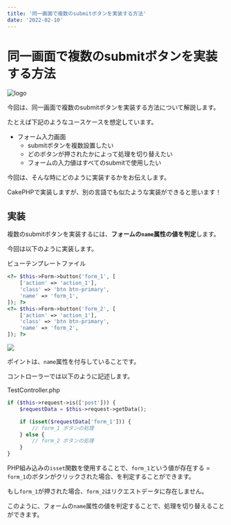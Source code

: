 ```yaml
---
title: '同一画面で複数のsubmitボタンを実装する方法'
date: '2022-02-10'
---
```


# 同一画面で複数のsubmitボタンを実装する方法

![logo](/images/cakephp_logo.jpg)

今回は、同一画面で複数のsubmitボタンを実装する方法について解説します。

たとえば下記のようなユースケースを想定しています。

- フォーム入力画面
  - submitボタンを複数設置したい
  - どのボタンが押されたかによって処理を切り替えたい
  - フォームの入力値はすべてのsubmitで使用したい

今回は、そんな時にどのように実装するかをお伝えします。

CakePHPで実装しますが、別の言語でも似たような実装ができると思います！

## 実装

複数のsubmitボタンを実装するには、**フォームの`name`属性の値を判定**します。

今回は以下のように実装します。

ビューテンプレートファイル

```php
<?= $this->Form->button('form_1', [
    ['action' => 'action_1'],
    'class' => 'btn btn-primary',
    'name' => 'form_1',
]); ?>
<?= $this->Form->button('form_2', [
    ['action' => 'action_1'],
    'class' => 'btn btn-primary',
    'name' => 'form_2',
]); ?>
```

![](/images/2023-02-10-08-21-29.png)

ポイントは、`name`属性を付与していることです。

コントローラーでは以下のように記述します。

TestController.php
```php
if ($this->request->is(['post'])) {
    $requestData = $this->request->getData();

    if (isset($requestData['form_1'])) {
        // form_1 ボタンの処理
    } else {
        // form_2 ボタンの処理
    }
}
```

PHP組み込みの`isset`関数を使用することで、`form_1`という値が存在する = `form_1`のボタンがクリックされた場合、を判定することができます。

もし`form_1`が押された場合、`form_2`はリクエストデータに存在しません。

このように、フォームの`name`属性の値を判定することで、処理を切り替えることができます。
